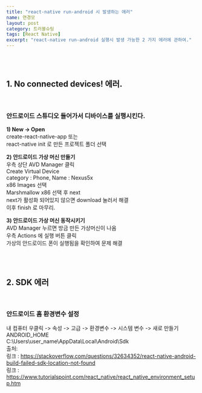 ```yaml
---
title: "react-native run-android 시 발생하는 에러"
name: 연경모
layout: post
category: 트러블슈팅
tags: [React Native]
excerpt: "react-native run-android 실행시 발생 가능한 2 가지 에러에 관하여."
---
```


<br>
<br>

## 1. No connected devices! 에러.
<br>

### 안드로이드 스튜디오 들어가서 디바이스를 실행시킨다. 
**1) New -> Open**<br>
create-react-native-app 또는<br>
react-native init 로 만든 프로젝트 폴더 선택<br>

**2) 안드로이드 가상 머신 만들기**<br>
우측 상단 AVD Manager 클릭<br>
Create Virtual Device<br>
category : Phone, Name : Nexus5x<br>
x86 Images 선택<br>
Marshmallow x86 선택 후 next<br>
next가 활성화 되어있지 않으면 download 눌러서 해결<br>
이후 finish 로 마무리.<br>

**3) 안드로이드 가상 머신 동작시키기**<br>
AVD Manager 누르면 방금 만든 가상머신이 나옴<br>
우측 Actions 에 실행 버튼 클릭<br>
가상의 안드로이드 폰이 실행됨을 확인하여 문제 해결<br>


<br>
<br>

## 2. SDK 에러
<br>

### 안드로이드 홈 환경변수 설정
내 컴퓨터 우클릭 -> 속성 -> 고급 -> 환경변수 -> 시스템 변수 -> 새로 만들기<br>
ANDROID_HOME<br>
C:\Users\user_name\AppData\Local\Android\Sdk<br>
출처:<br>
링크 : <https://stackoverflow.com/questions/32634352/react-native-android-build-failed-sdk-location-not-found><br>
링크 : <https://www.tutorialspoint.com/react_native/react_native_environment_setup.htm>






```python

```
